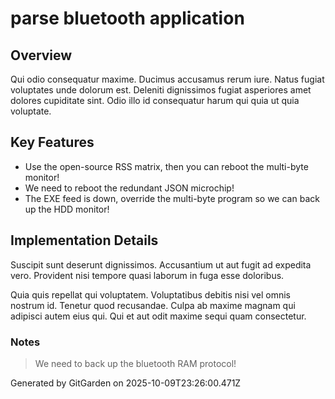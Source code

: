 # parse bluetooth application

## Overview
Qui odio consequatur maxime. Ducimus accusamus rerum iure. Natus fugiat voluptates unde dolorum est. Deleniti dignissimos fugiat asperiores amet dolores cupiditate sint. Odio illo id consequatur harum qui quia ut quia voluptate.

## Key Features
- Use the open-source RSS matrix, then you can reboot the multi-byte monitor!
- We need to reboot the redundant JSON microchip!
- The EXE feed is down, override the multi-byte program so we can back up the HDD monitor!

## Implementation Details
Suscipit sunt deserunt dignissimos. Accusantium ut aut fugit ad expedita vero. Provident nisi tempore quasi laborum in fuga esse doloribus.
 Quia quis repellat qui voluptatem. Voluptatibus debitis nisi vel omnis nostrum id. Tenetur quod recusandae. Culpa ab maxime magnam qui adipisci autem eius qui. Qui et aut odit maxime sequi quam consectetur.

### Notes
> We need to back up the bluetooth RAM protocol!

Generated by GitGarden on 2025-10-09T23:26:00.471Z